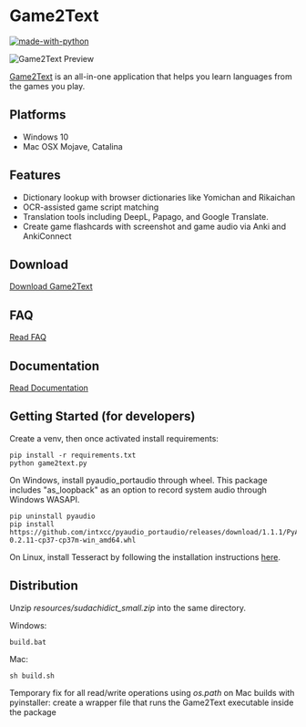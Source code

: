 # Game2Text

[![made-with-python](https://img.shields.io/badge/Made%20with-Python-1f425f.svg)](https://www.python.org/) 

![Game2Text Preview](https://game2text.com/images/header-software-app.png)

[Game2Text](https://www.game2text.com) is an all-in-one application that helps you learn languages from the games you play.

## Platforms
- Windows 10
- Mac OSX Mojave, Catalina

## Features
- Dictionary lookup with browser dictionaries like Yomichan and Rikaichan
- OCR-assisted game script matching 
- Translation tools including DeepL, Papago, and Google Translate.
- Create game flashcards with screenshot and game audio via Anki and AnkiConnect

## Download 
[Download Game2Text](https://game2text.com/download.html)

## FAQ
[Read FAQ](https://github.com/mathewthe2/Game2Text/blob/main/public/faq.md)

## Documentation
[Read Documentation](https://github.com/mathewthe2/Game2Text/blob/main/public/documentation.md)

## Getting Started (for developers)

Create a venv, then once activated install requirements:
```
pip install -r requirements.txt
python game2text.py
```

On Windows, install pyaudio_portaudio through wheel. This package includes "as_loopback" as an option to record system audio through Windows WASAPI. 
```
pip uninstall pyaudio
pip install https://github.com/intxcc/pyaudio_portaudio/releases/download/1.1.1/PyAudio-0.2.11-cp37-cp37m-win_amd64.whl
```

On Linux, install Tesseract by following the installation instructions [here](https://tesseract-ocr.github.io/tessdoc/Home.html).

## Distribution

Unzip *resources/sudachidict_small.zip* into the same directory.

Windows: 

```build.bat```

Mac:

```sh build.sh```

Temporary fix for all read/write operations using *os.path* on Mac builds with pyinstaller: create a wrapper file that runs the Game2Text executable inside the package

